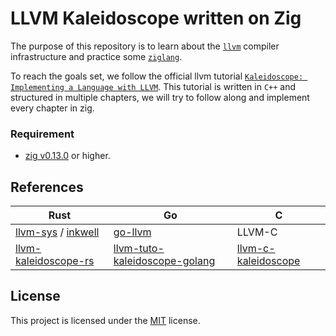 # LLVM Kaleidoscope written on Zig

The purpose of this repository is to learn about the [`llvm`][llvm] compiler
infrastructure and practice some [`ziglang`][zig].

To reach the goals set, we follow the official llvm tutorial [`Kaleidoscope:
Implementing a Language with LLVM`][llvm-tutorial]. This tutorial is written in
`C++` and structured in multiple chapters, we will try to follow along and
implement every chapter in zig.

### Requirement

- [zig v0.13.0](https://ziglang.org/download) or higher.


## References

| Rust | Go | C |
| --- | --- | --- |
|[llvm-sys] / [inkwell] | [go-llvm] | LLVM-C |
| [llvm-kaleidoscope-rs] | [llvm-tuto-kaleidoscope-golang] | [llvm-c-kaleidoscope] |

## License

This project is licensed under the [MIT](LICENSE) license.

[llvm]: https://llvm.org
[llvm-sys]: https://gitlab.com/taricorp/llvm-sys.rs
[go-llvm]: https://github.com/tinygo-org/go-llvm
[inkwell]: https://github.com/TheDan64/inkwell
[llvm-kaleidoscope-rs]: https://github.com/johannst/llvm-kaleidoscope-rs
[llvm-c-kaleidoscope]: https://github.com/benbjohnson/llvm-c-kaleidoscope
[llvm-tuto-kaleidoscope-golang]: https://github.com/vhiribarren/llvm-tuto-kaleidoscope-golang
[llvm-tutorial]: https://llvm.org/docs/tutorial/MyFirstLanguageFrontend/index.html
[llvm-ch1]: https://llvm.org/docs/tutorial/MyFirstLanguageFrontend/LangImpl01.html
[llvm-ch2]: https://llvm.org/docs/tutorial/MyFirstLanguageFrontend/LangImpl02.html
[llvm-ch3]: https://llvm.org/docs/tutorial/MyFirstLanguageFrontend/LangImpl03.html
[llvm-ch4]: https://llvm.org/docs/tutorial/MyFirstLanguageFrontend/LangImpl04.html
[llvm-ch5]: https://llvm.org/docs/tutorial/MyFirstLanguageFrontend/LangImpl05.html
[zig]: https://ziglang.org